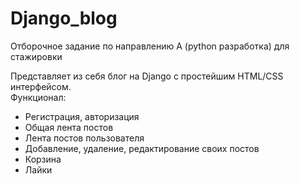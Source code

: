# Django_blog

Отборочное задание по направлению А (python разработка) для стажировки

Представляет из себя блог на Django с простейшим HTML/CSS интерфейсом.  
Функционал:  
- Регистрация, авторизация
- Общая лента постов
- Лента постов пользователя
- Добавление, удаление, редактирование своих постов
- Корзина
- Лайки

